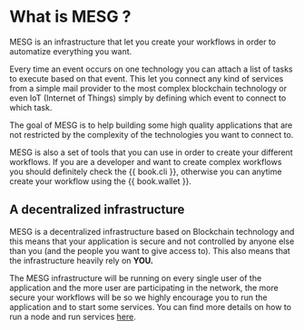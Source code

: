 # What is MESG ?

MESG is an infrastructure that let you create your workflows in order to automatize everything you want.

Every time an event occurs on one technology you can attach a list of tasks to execute based on that event. This let you connect any kind of services from a simple mail provider to the most complex blockchain technology or even IoT \(Internet of Things\) simply by defining which event to connect to which task.

The goal of MESG is to help building some high quality applications that are not restricted by the complexity of the technologies you want to connect to.

MESG is also a set of tools that you can use in order to create your different workflows. If you are a developer and want to create complex workflows you should definitely check the {{ book.cli }}, otherwise you can anytime create your workflow using the {{ book.wallet }}.

## A decentralized infrastructure

MESG is a decentralized infrastructure based on Blockchain technology and this means that your application is secure and not controlled by anyone else than you \(and the people you want to give access to\). This also means that the infrastructure heavily rely on **YOU.**

The MESG infrastructure will be running on every single user of the application and the more user are participating in the network, the more secure your workflows will be so we highly encourage you to run the application and to start some services. You can find more details on how to run a node and run services [here](/node).

